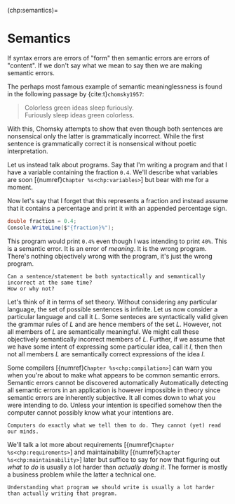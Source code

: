 (chp:semantics)=
# Semantics

If syntax errors are errors of "form" then semantic errors are errors of "content".
If we don't say what we mean to say then we are making semantic errors.

The perhaps most famous example of semantic meaninglessness is found in the following passage by {cite:t}`chomsky1957`:

> Colorless green ideas sleep furiously.\
> Furiously sleep ideas green colorless.

With this, Chomsky attempts to show that even though both sentences are nonsensical only the latter is grammatically incorrect.
While the first sentence is grammatically correct it is nonsensical without poetic interpretation.

Let us instead talk about programs.
Say that I'm writing a program and that I have a variable containing the fraction `0.4`.
We'll describe what variables are soon [{numref}`Chapter %s<chp:variables>`] but bear with me for a moment.

Now let's say that I forget that this represents a fraction and instead assume that it contains a percentage and print it with an appended percentage sign.

```csharp
double fraction = 0.4;
Console.WriteLine($"{fraction}%");
```

This program would print `0.4%` even though I was intending to print `40%`.
This is a semantic error.
It is an error of *meaning*.
It is the wrong program.
There's nothing objectively wrong with the program, it's just the wrong program.

```{exercise}
Can a sentence/statement be both syntactically and semantically incorrect at the same time?
How or why not?
```

Let's think of it in terms of set theory.
Without considering any particular language, the set of possible sentences is infinite.
Let us now consider a particular language and call it $L$.
Some senteces are syntactically valid given the grammar rules of $L$ and are hence members of the set $L$.
However, not all members of $L$ are semantically meaningful.
We might call these objectively semantically incorrect members of $L$.
Further, if we assume that we have some intent of expressing some particular idea, call it $I$, then then not all members $L$ are semantically correct expressions of the idea $I$.

Some compilers [{numref}`Chapter %s<chp:compilation>`] can warn you when you're about to make what appears to be common semantic errors.  Semantic errors cannot be discovered automatically
Automatically detecting all semantic errors in an application is however impossible in theory since semantic errors are inherently subjective.
It all comes down to what you were intending to do.
Unless your intention is specified somehow then the computer cannot possibly know what your intentions are.

```{caution}
Computers do exactly what we tell them to do. They cannot (yet) read our minds.
```

We'll talk a lot more about requirements [{numref}`Chapter %s<chp:requirements>`] and maintainability [{numref}`Chapter %s<chp:maintainability>`] later but suffice to say for now that figuring out *what to do* is usually a lot harder than *actually doing it*.
The former is mostly a business problem while the latter a technical one.

```{tip}
Understanding what program we should write is usually a lot harder than actually writing that program.
```

<!--
Assume that I am intending to write a program that first asks you for your name and then prints it along with a greeting.
While we have yet to talk about actual C# syntax and semantics in detail, the program might look something like this in C#:

```csharp
Console.WriteLine("Please type your name and then hit ENTER.");
string name = Console.ReadLine();
Console.WriteLine($"Hello, {0}.");
```

Running the program might look something like this:

```bash
> Please type your name and then hit ENTER.
Chris
> Hello, Chris.
```

Let's however assume that I accidentally write the following program

```csharp
Console.WriteLine("Please type your name and then hit ENTER.");
string name = Console.ReadLine();
Console.WriteLine($"Hello.");
```

Which instead behaves like this:

```bash
> Please type your name and then hit ENTER.
Chris
> Hello.
```

This was not the program I was intending to write, and I have thus managed to make a semantic error.
-->

